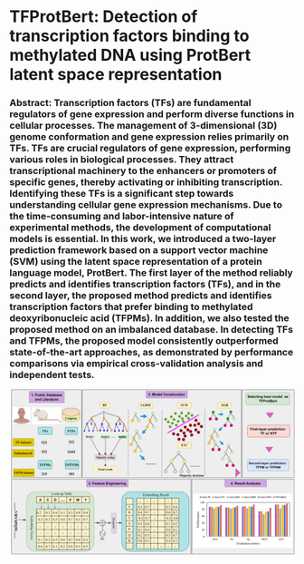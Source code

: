 # TFProtBert: Detection of transcription factors binding to methylated DNA using ProtBert latent space representation

### Abstract: Transcription factors (TFs) are fundamental regulators of gene expression and perform diverse functions in cellular processes. The management of 3-dimensional (3D) genome conformation and gene expression relies primarily on TFs. TFs are crucial regulators of gene expression, performing various roles in biological processes. They attract transcriptional machinery to the enhancers or promoters of specific genes, thereby activating or inhibiting transcription. Identifying these TFs is a significant step towards understanding cellular gene expression mechanisms. Due to the time-consuming and labor-intensive nature of experimental methods, the development of computational models is essential. In this work, we introduced a two-layer prediction framework based on a support vector machine (SVM) using the latent space representation of a protein language model, ProtBert. The first layer of the method reliably predicts and identifies transcription factors (TFs), and in the second layer, the proposed method predicts and identifies transcription factors that prefer binding to methylated deoxyribonucleic acid (TFPMs). In addition, we also tested the proposed method on an imbalanced database. In detecting TFs and TFPMs, the proposed model consistently outperformed state-of-the-art approaches, as demonstrated by performance comparisons via empirical cross-validation analysis and independent tests.


![Architecture of the TFProtBert method](/Architecture_TFProtBert.png)

